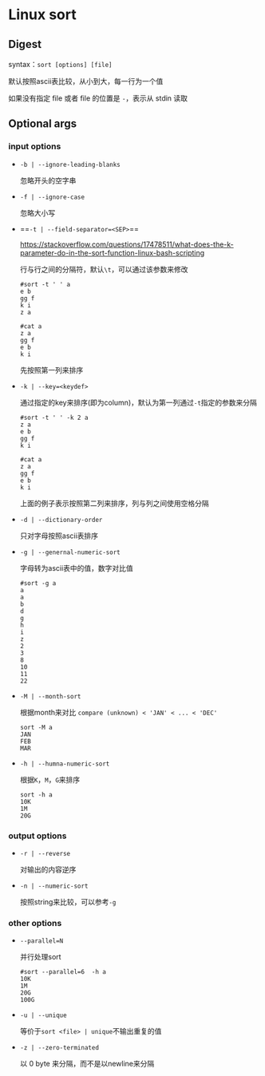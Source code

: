 # Linux sort

## Digest

syntax：`sort [options] [file]`

默认按照ascii表比较，从小到大，每一行为一个值

如果没有指定 file 或者 file 的位置是 `-`，表示从 stdin 读取

## Optional args

### input options

- `-b | --ignore-leading-blanks`

  忽略开头的空字串

- `-f | --ignore-case`

  忽略大小写

- ==`-t | --field-separator=<SEP>`==

  https://stackoverflow.com/questions/17478511/what-does-the-k-parameter-do-in-the-sort-function-linux-bash-scripting

  行与行之间的分隔符，默认`\t`，可以通过该参数来修改

  ```
  #sort -t ' ' a
  e b
  gg f
  k i
  z a
  
  #cat a
  z a
  gg f
  e b
  k i
  ```

  先按照第一列来排序

- `-k | --key=<keydef>`

  通过指定的key来排序(即为column)，默认为第一列通过`-t`指定的参数来分隔

  ```
  #sort -t ' ' -k 2 a
  z a
  e b
  gg f
  k i
  
  #cat a
  z a
  gg f
  e b
  k i
  ```

  上面的例子表示按照第二列来排序，列与列之间使用空格分隔

- `-d | --dictionary-order`

  只对字母按照ascii表排序

- `-g | --genernal-numeric-sort`

  字母转为ascii表中的值，数字对比值

  ```
  #sort -g a
  a
  a
  b
  d
  g
  h
  i
  z
  2
  3
  8
  10
  11
  22
  ```

- `-M | --month-sort`

  根据month来对比 `compare (unknown) < 'JAN' < ... < 'DEC'`

  ```
  sort -M a
  JAN
  FEB
  MAR
  ```

- `-h | --humna-numeric-sort`

  根据`K`，`M`，`G`来排序

  ```
  sort -h a
  10K
  1M
  20G
  ```

### output options

- `-r | --reverse`

  对输出的内容逆序

- `-n | --numeric-sort`

  按照string来比较，可以参考`-g`

### other options

- `--parallel=N`

  并行处理sort

  ```
  #sort --parallel=6  -h a
  10K
  1M
  20G
  100G
  ```

- `-u | --unique`

  等价于`sort <file> | unique`不输出重复的值

- `-z | --zero-terminated`

  以 0 byte 来分隔，而不是以newline来分隔

